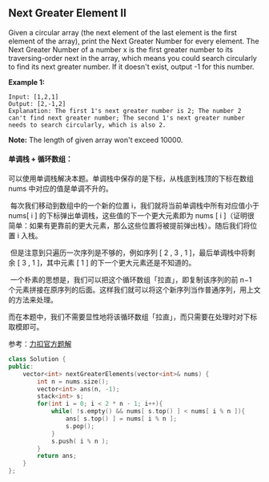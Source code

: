 ## Next Greater Element II

Given a circular array (the next element of the last element is the first element of the array), print the Next Greater Number for every element. The Next Greater Number of a number x is the first greater number to its traversing-order next in the array, which means you could search circularly to find its next greater number. If it doesn't exist, output -1 for this number.

**Example 1:**

```
Input: [1,2,1]
Output: [2,-1,2]
Explanation: The first 1's next greater number is 2; The number 2 can't find next greater number; The second 1's next greater number needs to search circularly, which is also 2.
```

**Note:** The length of given array won't exceed 10000.

#### 单调栈 + 循环数组：

​		可以使用单调栈解决本题。单调栈中保存的是下标，从栈底到栈顶的下标在数组 nums 中对应的值是单调不升的。

​		每次我们移动到数组中的一个新的位置 i，我们就将当前单调栈中所有对应值小于 nums\[ i \] 的下标弹出单调栈，这些值的下一个更大元素即为 nums \[ i \]（证明很简单：如果有更靠前的更大元素，那么这些位置将被提前弹出栈）。随后我们将位置 i 入栈。

​		但是注意到只遍历一次序列是不够的，例如序列 \[ 2 , 3 , 1 \]，最后单调栈中将剩余 \[ 3 , 1 \]，其中元素 \[ 1 \] 的下一个更大元素还是不知道的。

​		一个朴素的思想是，我们可以把这个循环数组「拉直」，即复制该序列的前 n−1 个元素拼接在原序列的后面。这样我们就可以将这个新序列当作普通序列，用上文的方法来处理。

​		而在本题中，我们不需要显性地将该循环数组「拉直」，而只需要在处理时对下标取模即可。

参考：[力扣官方题解](https://leetcode-cn.com/problems/next-greater-element-ii/solution/xia-yi-ge-geng-da-yuan-su-ii-by-leetcode-bwam/)

```c++
class Solution {
public:
    vector<int> nextGreaterElements(vector<int>& nums) {
        int n = nums.size();
        vector<int> ans(n, -1);
        stack<int> s;
        for(int i = 0; i < 2 * n - 1; i++){
            while( !s.empty() && nums[ s.top() ] < nums[ i % n ]){
                ans[ s.top() ] = nums[ i % n ];
                s.pop();
            }
            s.push( i % n );
        }
        return ans;
    }
};
```

